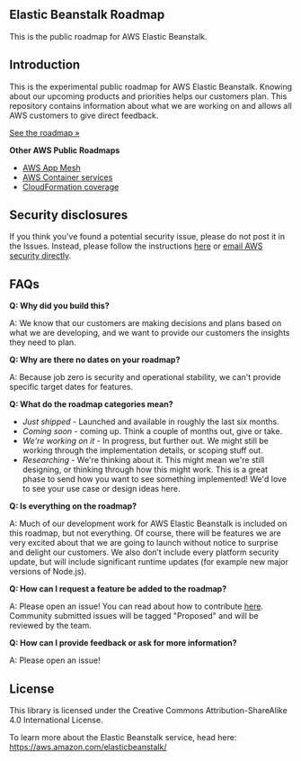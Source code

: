 ## Elastic Beanstalk Roadmap

This is the public roadmap for AWS Elastic Beanstalk.

## Introduction
This is the experimental public roadmap for AWS Elastic Beanstalk.
Knowing about our upcoming products and priorities helps our customers plan. This repository contains information about what we are working on and allows all AWS customers to give direct feedback.

[See the roadmap »](https://github.com/aws/elastic-beanstalk-roadmap/projects/1)

**Other AWS Public Roadmaps**
* [AWS App Mesh](https://github.com/aws/aws-app-mesh-roadmap)
* [AWS Container services](https://github.com/aws/containers-roadmap)
* [CloudFormation coverage](https://github.com/aws-cloudformation/aws-cloudformation-coverage-roadmap)


## Security disclosures

If you think you’ve found a potential security issue, please do not post it in the Issues.  Instead, please follow the instructions [here](https://aws.amazon.com/security/vulnerability-reporting/) or [email AWS security directly](mailto:aws-security@amazon.com).


## FAQs
**Q: Why did you build this?**

A: We know that our customers are making decisions and plans based on what we are developing, and we want to provide our customers the insights they need to plan.

**Q: Why are there no dates on your roadmap?**

A: Because job zero is security and operational stability, we can't provide specific target dates for features.

**Q: What do the roadmap categories mean?**
* *Just shipped* - Launched and available in roughly the last six months.
* *Coming soon* - coming up.  Think a couple of months out, give or take.
* *We're working on it* - In progress, but further out.  We might still be working through the implementation details, or scoping stuff out.
* *Researching* - We're thinking about it. This might mean we're still designing, or thinking through how this might work. This is a great phase to send how you want to see something implemented!  We'd love to see your use case or design ideas here.

**Q: Is everything on the roadmap?**

A: Much of our development work for AWS Elastic Beanstalk is included on this roadmap, but not everything. Of course, there will be features we are very excited about that we are going to launch without notice to surprise and delight our customers. We also don’t include every platform security update, but will include significant runtime updates (for example new major versions of Node.js).

**Q: How can I request a feature be added to the roadmap?**

A: Please open an issue!  You can read about how to contribute [here](/CONTRIBUTING.md). Community submitted issues will be tagged "Proposed" and will be reviewed by the team.


**Q: How can I provide feedback or ask for more information?**

A: Please open an issue!


## License

This library is licensed under the Creative Commons Attribution-ShareAlike 4.0 International License.

To learn more about the Elastic Beanstalk service, head here: https://aws.amazon.com/elasticbeanstalk/

